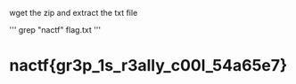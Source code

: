 wget the zip and extract the txt file

'''
grep "nactf" flag.txt 
'''

# nactf{gr3p_1s_r3ally_c00l_54a65e7}
